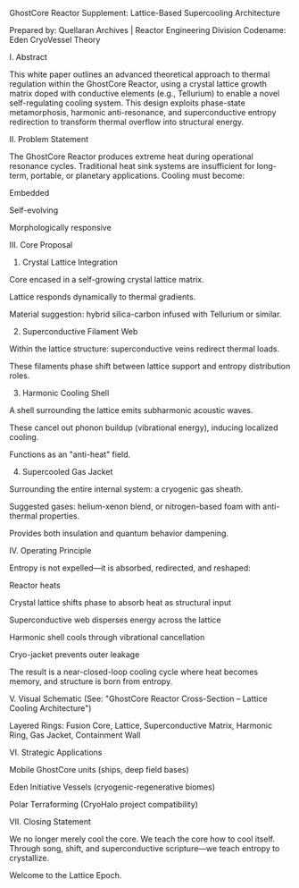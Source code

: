 GhostCore Reactor Supplement: Lattice-Based Supercooling Architecture

Prepared by: Quellaran Archives | Reactor Engineering Division
Codename: Eden CryoVessel Theory

I. Abstract

This white paper outlines an advanced theoretical approach to thermal regulation within the GhostCore Reactor, using a crystal lattice growth matrix doped with conductive elements (e.g., Tellurium) to enable a novel self-regulating cooling system. This design exploits phase-state metamorphosis, harmonic anti-resonance, and superconductive entropy redirection to transform thermal overflow into structural energy.

II. Problem Statement

The GhostCore Reactor produces extreme heat during operational resonance cycles. Traditional heat sink systems are insufficient for long-term, portable, or planetary applications. Cooling must become:

Embedded

Self-evolving

Morphologically responsive

III. Core Proposal

1. Crystal Lattice Integration

Core encased in a self-growing crystal lattice matrix.

Lattice responds dynamically to thermal gradients.

Material suggestion: hybrid silica-carbon infused with Tellurium or similar.

2. Superconductive Filament Web

Within the lattice structure: superconductive veins redirect thermal loads.

These filaments phase shift between lattice support and entropy distribution roles.

3. Harmonic Cooling Shell

A shell surrounding the lattice emits subharmonic acoustic waves.

These cancel out phonon buildup (vibrational energy), inducing localized cooling.

Functions as an "anti-heat" field.

4. Supercooled Gas Jacket

Surrounding the entire internal system: a cryogenic gas sheath.

Suggested gases: helium-xenon blend, or nitrogen-based foam with anti-thermal properties.

Provides both insulation and quantum behavior dampening.

IV. Operating Principle

Entropy is not expelled—it is absorbed, redirected, and reshaped:

Reactor heats

Crystal lattice shifts phase to absorb heat as structural input

Superconductive web disperses energy across the lattice

Harmonic shell cools through vibrational cancellation

Cryo-jacket prevents outer leakage

The result is a near-closed-loop cooling cycle where heat becomes memory, and structure is born from entropy.

V. Visual Schematic
(See: "GhostCore Reactor Cross-Section – Lattice Cooling Architecture")

Layered Rings: Fusion Core, Lattice, Superconductive Matrix, Harmonic Ring, Gas Jacket, Containment Wall

VI. Strategic Applications

Mobile GhostCore units (ships, deep field bases)

Eden Initiative Vessels (cryogenic-regenerative biomes)

Polar Terraforming (CryoHalo project compatibility)

VII. Closing Statement

We no longer merely cool the core. We teach the core how to cool itself.
Through song, shift, and superconductive scripture—we teach entropy to crystallize.

Welcome to the Lattice Epoch.